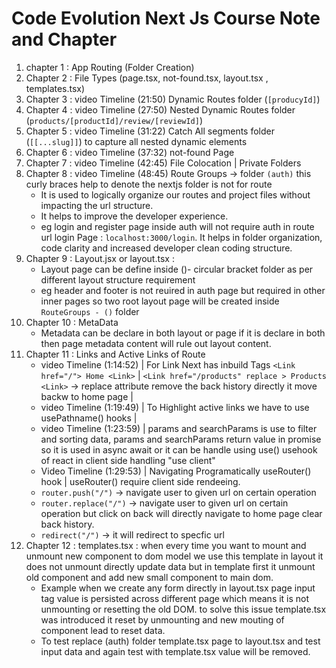 # Code Evolution Next Js Course Note and Chapter

1. chapter 1 : App Routing (Folder Creation)
2. Chapter 2 : File Types (page.tsx, not-found.tsx, layout.tsx , templates.tsx)
3. Chapter 3 : video Timeline (21:50) Dynamic Routes folder (`[producyId]`)
4. Chapter 4 : video Timeline (27:50) Nested Dynamic Routes folder (`products/[productId]/review/[reviewId]`)
5. Chapter 5 : video Timeline (31:22) Catch All segments folder (`[[...slug]]`) to capture all nested dynamic elements
6. Chapter 6 : video Timeline (37:32) not-found Page
7. Chapter 7 : video Timeline (42:45) File Colocation | Private Folders
8. Chapter 8 : video Timeline (48:45) Route Groups -> folder `(auth)` this curly braces help to denote the nextjs folder is not for route <br>
   - It is used to logically organize our routes and project files without impacting the url structure.
   - It helps to improve the developer experience.
   - eg login and register page inside auth will not require auth in route url login Page : `localhost:3000/login`. It helps in folder organization, code clarity and increased developer clean coding structure.
9. Chapter 9 : Layout.jsx or layout.tsx :
   - Layout page can be define inside ()- circular bracket folder as per different layout structure requirement
   - eg header and footer is not reuired in auth page but required in other inner pages so two root layout page will be created inside `RouteGroups - ()` folder
10. Chapter 10 : MetaData
    - Metadata can be declare in both layout or page if it is declare in both then page metadata content will rule out layout content.
11. Chapter 11 : Links and Active Links of Route
    - video Timeline (1:14:52) | For Link Next has inbuild Tags `<Link href="/"> Home <Link>` | `<Link href="/products" replace > Products <Link>` -> replace attribute remove the back history directly it move backw to home page |
    - video Timeline (1:19:49) | To Highlight active links we have to use usePathname() hooks |
    - video Timeline (1:23:59) | params and searchParams is use to filter and sorting data, params and searchParams return value in promise so it is used in async await or it can be handle using use() usehook of react in client side handling "use client"
    - Video Timeline (1:29:53) | Navigating Programatically useRouter() hook | useRouter() require client side rendeeing.
    - `router.push("/")` -> navigate user to given url on certain operation
    - `router.replace("/")` -> navigate user to given url on certain operation but click on back will directly navigate to home page clear back history.
    - `redirect("/")` -> it will redirect to specfic url
12. Chapter 12 : templates.tsx : when every time you want to mount and unmount new component to dom model we use this template in layout it does not unmount directly update data but in template first it unmount old component and add new small component to main dom.
    - Example when we create any form directly in layout.tsx page input tag value is persisted across different page which means it is not unmounting or resetting the old DOM. to solve this issue template.tsx was introduced it reset by unmounting and new mouting of component lead to reset data.
    - To test replace (auth) folder template.tsx page to layout.tsx and test input data and again test with template.tsx value will be removed.
